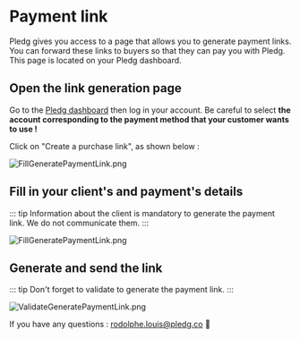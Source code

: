 # Payment link

Pledg gives you access to a page that allows you to generate payment links. You can forward these links to buyers so that they can pay you with Pledg.
This page is located on your Pledg dashboard.

## Open the link generation page

Go to the [Pledg dashboard](https://dashboard.ecard.pledg.co/) then log in your account.
Be careful to select **the account corresponding to the payment method that your customer wants to use !**

Click on "Create a purchase link", as shown below :

![FillGeneratePaymentLink.png](https://pledg-assets.s3-eu-west-1.amazonaws.com/ecard-plugin-doc/dashboard/en/AccesGeneratePaymentLink.png)

## Fill in your client's and payment's details

::: tip
Information about the client is mandatory to generate the payment link. We do not communicate them.
:::

![FillGeneratePaymentLink.png](https://pledg-assets.s3-eu-west-1.amazonaws.com/ecard-plugin-doc/dashboard/en/FillGeneratePaymentLink.png)

## Generate and send the link

::: tip
Don't forget to validate to generate the payment link.
:::

![ValidateGeneratePaymentLink.png](https://pledg-assets.s3-eu-west-1.amazonaws.com/ecard-plugin-doc/dashboard/en/ValidateGeneratePaymentLink.png)

If you have any questions : rodolphe.louis@pledg.co 👋


